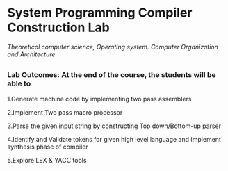 # <H1> System Programming Compiler Construction Lab
_Theoretical computer science, Operating system. Computer Organization and Architecture_


## <h3>Lab Outcomes: At the end of the course, the students will be able to 

1.Generate machine code by implementing two pass assemblers

2.Implement Two pass macro processor

3.Parse the given input string by constructing Top down/Bottom-up parser

4.Identify and Validate tokens for given high level language and Implement synthesis phase of compiler

5.Explore LEX & YACC tools
